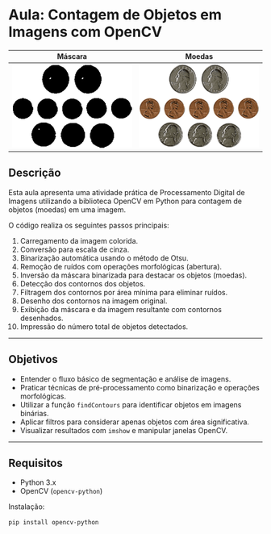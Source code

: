 # Aula: Contagem de Objetos em Imagens com OpenCV

| Máscara                | Moedas                 |
|------------------------|------------------------|
| ![Máscara](images/mask.png) | ![Moedas](images/moedas.png) |


## Descrição
Esta aula apresenta uma atividade prática de Processamento Digital de Imagens utilizando a biblioteca OpenCV em Python para contagem de objetos (moedas) em uma imagem.

O código realiza os seguintes passos principais:
1. Carregamento da imagem colorida.
2. Conversão para escala de cinza.
3. Binarização automática usando o método de Otsu.
4. Remoção de ruídos com operações morfológicas (abertura).
5. Inversão da máscara binarizada para destacar os objetos (moedas).
6. Detecção dos contornos dos objetos.
7. Filtragem dos contornos por área mínima para eliminar ruídos.
8. Desenho dos contornos na imagem original.
9. Exibição da máscara e da imagem resultante com contornos desenhados.
10. Impressão do número total de objetos detectados.

---

## Objetivos
- Entender o fluxo básico de segmentação e análise de imagens.
- Praticar técnicas de pré-processamento como binarização e operações morfológicas.
- Utilizar a função `findContours` para identificar objetos em imagens binárias.
- Aplicar filtros para considerar apenas objetos com área significativa.
- Visualizar resultados com `imshow` e manipular janelas OpenCV.

---

## Requisitos
- Python 3.x
- OpenCV (`opencv-python`)

Instalação:
```bash
pip install opencv-python
